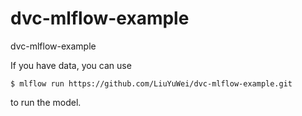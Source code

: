 # dvc-mlflow-example
dvc-mlflow-example

If you have data, you can use 
```
$ mlflow run https://github.com/LiuYuWei/dvc-mlflow-example.git
```
to run the model.
